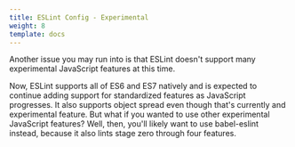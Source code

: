 ```yaml
---
title: ESLint Config - Experimental
weight: 8
template: docs
---
```


Another issue you may run into is that ESLint doesn't support many experimental JavaScript features at this time.

Now, ESLint supports all of ES6 and ES7 natively and is expected to continue adding support for standardized features as
JavaScript progresses. It also supports object spread even though that's currently and experimental feature. But what if
you wanted to use other experimental JavaScript features? Well, then, you'll likely want to use babel-eslint instead,
because it also lints stage zero through four features.
